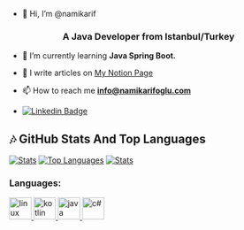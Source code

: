 - 👋 Hi, I’m @namikarif
<h3 align="center">A Java Developer from Istanbul/Turkey</h3>


- 🌱 I’m currently learning **Java Spring Boot.**

- 📝 I write articles on [My Notion Page](https://fatihhernn.notion.site/c941642c19064e30abb5239019c0eafc?v=4a98ab09b3e6400f98f3b823c568860c) 

- 📫 How to reach me **info@namikarifoglu.com**  
-  [![Linkedin Badge](https://img.shields.io/badge/FatihEren-follow%20on%20linkedin-blue?style=for-the-badge&logo=linkedin)](https://www.linkedin.com/in/fatihhernn/)

## :notes: GitHub Stats And Top Languages

[![Stats](https://github-readme-stats.vercel.app/api?username=namikarif&show_icons=true&count_private=true&layout=compact&theme=dark)](#)       [![Top Languages](https://github-readme-stats.vercel.app/api/top-langs/?username=namikarif&layout=compact&langs_count=8&theme=dark)](#)
[![Stats](http://github-readme-streak-stats.herokuapp.com?user=namikarif&theme=highcontrast&fire=CA0000)](#)


  
  <h3 align="left">Languages:</h3>
<p align="left">
  <a href="https://developer.android.com/" target="_blank"> 
    <img src="https://www.svgrepo.com/show/303175/android-logo.svg" 
         alt="linux" width="40" height="40"
    /> 
  </a>
  
  <a href="https://kotlinlang.org/" target="_blank">
    <img
      src="https://www.logo.wine/a/logo/Kotlin_(programming_language)/Kotlin_(programming_language)-Logo.wine.svg"
      alt="kotlin"
      width="40"
      height="40"
    /> </a
  >
  <a href="https://www.java.com/tr/" target="_blank">
    <img
      src="https://www.vectorlogo.zone/logos/java/java-icon.svg"
      alt="java"
      width="40"
      height="40"
    /> </a
  >
  <a href="https://tr.wikipedia.org/wiki/C_Sharp" target="_blank">
    <img
      src="https://miro.medium.com/max/3954/1*w0u2TZpEp3WfKMrlL5jTSw.png"
      alt="c#"
      width="40"
      height="40"
    /> </a
  >
  
  

</p>
